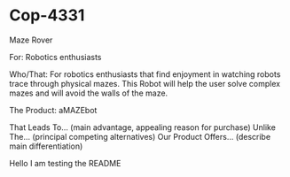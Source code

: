 # Cop-4331
Maze Rover

For:  Robotics enthusiasts

Who/That: For robotics enthusiasts that find enjoyment in watching robots trace through physical mazes.
This Robot will help the user solve complex mazes and will avoid the walls of the maze. 

The Product: aMAZEbot

That Leads To… (main advantage, appealing reason for purchase)
Unlike The… (principal competing alternatives)
Our Product Offers… (describe main differentiation)


Hello I am testing the README

